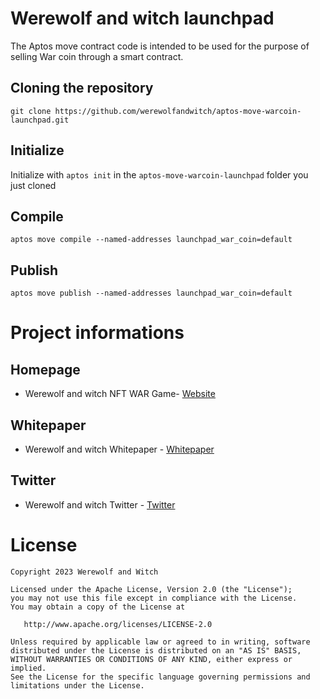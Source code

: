 # **Werewolf and witch launchpad**

The Aptos move contract code is intended to be used for the purpose of selling War coin through a smart contract.

## Cloning the repository
```git clone https://github.com/werewolfandwitch/aptos-move-warcoin-launchpad.git```

## Initialize
Initialize with ```aptos init``` in the ```aptos-move-warcoin-launchpad``` folder you just cloned

## Compile
```aptos move compile --named-addresses launchpad_war_coin=default```

## Publish
```aptos move publish --named-addresses launchpad_war_coin=default```

# Project informations
## Homepage
- Werewolf and witch NFT WAR Game- [Website](https://werewolfandwitch.xyz)

## Whitepaper
- Werewolf and witch Whitepaper - [Whitepaper](https://werewolf-and-witch.gitbook.io/whitepaper)

## Twitter
- Werewolf and witch Twitter - [Twitter](https://twitter.com/AWW_xyz)

License
=======

    Copyright 2023 Werewolf and Witch

    Licensed under the Apache License, Version 2.0 (the "License");
    you may not use this file except in compliance with the License.
    You may obtain a copy of the License at

       http://www.apache.org/licenses/LICENSE-2.0

    Unless required by applicable law or agreed to in writing, software
    distributed under the License is distributed on an "AS IS" BASIS,
    WITHOUT WARRANTIES OR CONDITIONS OF ANY KIND, either express or implied.
    See the License for the specific language governing permissions and
    limitations under the License.


